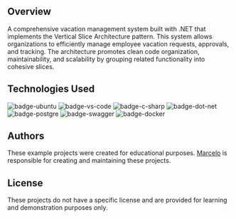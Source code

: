## Overview
A comprehensive vacation management system built with .NET that implements the Vertical Slice Architecture pattern. This system allows organizations to efficiently manage employee vacation requests, approvals, and tracking. The architecture promotes clean code organization, maintainability, and scalability by grouping related functionality into cohesive slices. 

## Technologies Used

![badge-ubuntu]
![badge-vs-code]
![badge-c-sharp]
![badge-dot-net]
![badge-postgre]
![badge-swagger]
![badge-docker]

## Authors
These example projects were created for educational purposes. [Marcelo](https://github.com/Mmarcelinho) is responsible for creating and maintaining these projects.

## License
These projects do not have a specific license and are provided for learning and demonstration purposes only.

[badge-ubuntu]: https://img.shields.io/badge/Ubuntu-E95420?style=for-the-badge&logo=ubuntu&logoColor=white
[badge-vs-code]: https://img.shields.io/badge/Visual%20Studio%20Code-0078d7.svg?style=for-the-badge&logo=visual-studio-code&logoColor=white
[badge-dot-net]: https://img.shields.io/badge/.NET-512BD4?logo=dotnet&logoColor=fff&style=for-the-badge
[badge-c-sharp]: https://img.shields.io/badge/c%23-%23239120.svg?style=for-the-badge&logo=csharp&logoColor=white
[badge-postgre]: https://img.shields.io/badge/PostgreSQL-316192?style=for-the-badge&logo=postgresql&logoColor=white
[badge-swagger]: https://img.shields.io/badge/Swagger-85EA2D?logo=swagger&logoColor=000&style=for-the-badge
[badge-docker]: https://img.shields.io/badge/Docker-2496ED?logo=docker&logoColor=fff&style=for-the-badge
[badge-postman]: https://img.shields.io/badge/Postman-FF6C37?style=for-the-badge&logo=postman&logoColor=white

